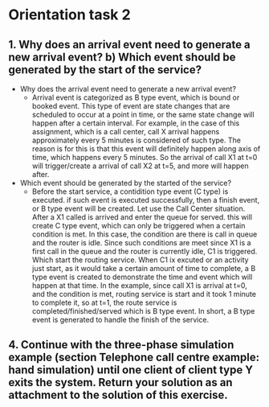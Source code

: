 # Orientation task 2
## 1. Why does an arrival event need to generate a new arrival event? b) Which event should be generated by the start of the service?
- Why does the arrival event need to generate a new arrival event?
  - Arrival event is categorized as B type event, which is bound or booked event. This type of event are state changes that are scheduled to occur at a point in time, or the same state change will happen after a certain interval. For example, in the case of this assignment, which is a call center, call X arrival happens approximately every 5 minutes is considered of such type. The reason is for this is that this event will definitely happen along axis of time, which happens every 5 minutes. So the arrival of call X1 at t=0 will trigger/create a arrival of call X2 at t=5, and more will happen after. 
- Which event should be generated by the started of the service?
  - Before the start service, a contidition type event (C type) is executed. if such event is executed successfully, then a finish event, or B type event will be created. Let use the Call Center situation. After a X1 called is arrived and enter the queue for served. this will create C type event, which can only be triggered when a certain condition is met. In this case, the condition are there is call in queue and the router is idle. Since such conditions are meet since X1 is a first call in the queue and the router is currently idle, C1 is triggered. Which start the routing service. When C1 ix excuted or an activity just start, as it would take a certain amount of time to complete, a B type event is created to demonstrate the time and event which will happen at that time. In the example, since call X1 is arrival at t=0, and the condition is met, routing service is start and it took 1 minute to complete it, so at t=1, the route service is completed/finished/served which is B type event. In short, a B type event is generated to handle the finish of the service.

## 4. Continue with the three-phase simulation example (section Telephone call centre example: hand simulation) until one client of client type Y exits the system. Return your solution as an attachment to the solution of this exercise.
